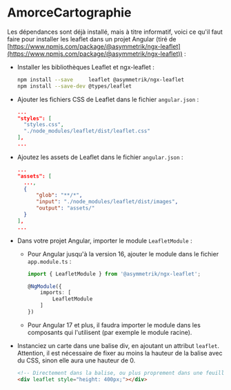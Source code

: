 # AmorceCartographie

Les dépendances sont déjà installé, mais à titre informatif, voici ce qu'il faut faire pour installer les leaflet dans un projet Angular (tiré de [https://www.npmjs.com/package/@asymmetrik/ngx-leaflet](https://www.npmjs.com/package/@asymmetrik/ngx-leaflet)) :

* Installer les bibliothèques Leaflet et ngx-leaflet :

    ```bash
    npm install --save     leaflet @asymmetrik/ngx-leaflet
    npm install --save-dev @types/leaflet
    ```

* Ajouter les fichiers CSS de Leaflet dans le fichier `angular.json` :

  ```json
  ...
  "styles": [
    "styles.css",
    "./node_modules/leaflet/dist/leaflet.css"
  ],
  ...
  ```

* Ajoutez les assets de Leaflet dans le fichier `angular.json` :

  ```json
  ...
  "assets": [
    ...,
    {
        "glob": "**/*",
        "input": "./node_modules/leaflet/dist/images",
        "output": "assets/"
    }
  ],
  ...
  ```

* Dans votre projet Angular, importer le module `LeafletModule` :

  * Pour Angular jusqu'à la version 16, ajouter le module dans le fichier `app.module.ts` :

    ```typescript
    import { LeafletModule } from '@asymmetrik/ngx-leaflet';

    @NgModule({
        imports: [
            LeafletModule
        ]
    })
    ```

  * Pour Angular 17 et plus, il faudra importer le module dans les composants qui l'utilisent (par exemple le module racine).

* Instanciez un carte dans une balise div, en ajoutant un attribut `leaflet`. Attention, il est nécessaire de fixer au moins la hauteur de la balise avec du CSS, sinon elle aura une hauteur de 0.

  ```html
  <!-- Directement dans la balise, ou plus proprement dans une feuille de style -->
  <div leaflet style="height: 400px;"></div>
  ```
